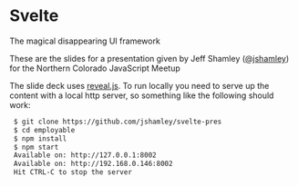 # Svelte

The magical disappearing UI framework

These are the slides for a presentation given by Jeff Shamley ([@jshamley](https://github.com/jshamley)) for the Northern Colorado JavaScript Meetup

The slide deck uses [reveal.js](http://lab.hakim.se/reveal-js/#/). To run
locally you need to serve up the content with a local http server, so
something like the following should work:

```sh
 $ git clone https://github.com/jshamley/svelte-pres
 $ cd employable
 $ npm install
 $ npm start
 Available on: http://127.0.0.1:8002
 Available on: http://192.168.0.146:8002
 Hit CTRL-C to stop the server
```
